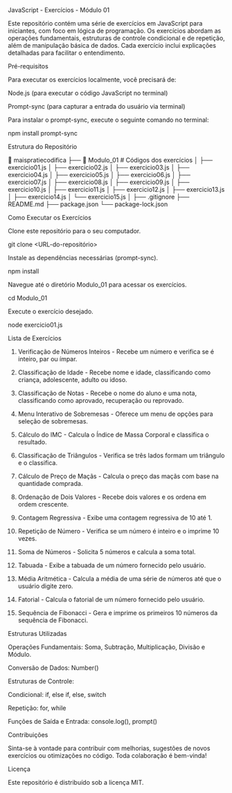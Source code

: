 JavaScript - Exercícios - Módulo 01

Este repositório contém uma série de exercícios em JavaScript para iniciantes, com foco em lógica de programação. Os exercícios abordam as operações fundamentais, estruturas de controle condicional e de repetição, além de manipulação básica de dados. Cada exercício inclui explicações detalhadas para facilitar o entendimento.

Pré-requisitos

Para executar os exercícios localmente, você precisará de:

Node.js (para executar o código JavaScript no terminal)

Prompt-sync (para capturar a entrada do usuário via terminal)

Para instalar o prompt-sync, execute o seguinte comando no terminal:

npm install prompt-sync

Estrutura do Repositório

📁 maispratiecodifica
├── 📁 Modulo_01            # Códigos dos exercícios
│   ├── exercicio01.js
│   ├── exercicio02.js
│   ├── exercicio03.js
│   ├── exercicio04.js
│   ├── exercicio05.js
│   ├── exercicio06.js
│   ├── exercicio07.js
│   ├── exercicio08.js
│   ├── exercicio09.js
│   ├── exercicio10.js
│   ├── exercicio11.js
│   ├── exercicio12.js
│   ├── exercicio13.js
│   ├── exercicio14.js
│   └── exercicio15.js
│
├── .gitignore
├── README.md
├── package.json
└── package-lock.json

Como Executar os Exercícios

Clone este repositório para o seu computador.

git clone <URL-do-repositório>

Instale as dependências necessárias (prompt-sync).

npm install

Navegue até o diretório Modulo_01 para acessar os exercícios.

cd Modulo_01

Execute o exercício desejado.

node exercicio01.js

Lista de Exercícios

1. Verificação de Números Inteiros - Recebe um número e verifica se é inteiro, par ou ímpar.

2. Classificação de Idade - Recebe nome e idade, classificando como criança, adolescente, adulto ou idoso.

3. Classificação de Notas - Recebe o nome do aluno e uma nota, classificando como aprovado, recuperação ou reprovado.

4. Menu Interativo de Sobremesas - Oferece um menu de opções para seleção de sobremesas.

5. Cálculo do IMC - Calcula o Índice de Massa Corporal e classifica o resultado.

6. Classificação de Triângulos - Verifica se três lados formam um triângulo e o classifica.

7. Cálculo de Preço de Maçãs - Calcula o preço das maçãs com base na quantidade comprada.

8. Ordenação de Dois Valores - Recebe dois valores e os ordena em ordem crescente.

9. Contagem Regressiva - Exibe uma contagem regressiva de 10 até 1.

10. Repetição de Número - Verifica se um número é inteiro e o imprime 10 vezes.

11. Soma de Números - Solicita 5 números e calcula a soma total.

12. Tabuada - Exibe a tabuada de um número fornecido pelo usuário.

13. Média Aritmética - Calcula a média de uma série de números até que o usuário digite zero.

14. Fatorial - Calcula o fatorial de um número fornecido pelo usuário.

15. Sequência de Fibonacci - Gera e imprime os primeiros 10 números da sequência de Fibonacci.



Estruturas Utilizadas

Operações Fundamentais: Soma, Subtração, Multiplicação, Divisão e Módulo.

Conversão de Dados: Number()

Estruturas de Controle:

Condicional: if, else if, else, switch

Repetição: for, while

Funções de Saída e Entrada: console.log(), prompt()




Contribuições

Sinta-se à vontade para contribuir com melhorias, sugestões de novos exercícios ou otimizações no código. Toda colaboração é bem-vinda!



Licença

Este repositório é distribuído sob a licença MIT.


